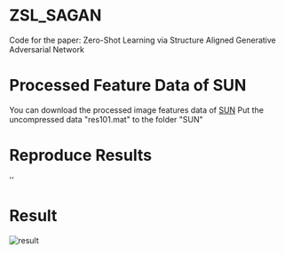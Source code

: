 # ZSL_SAGAN
Code for the paper: Zero-Shot Learning via Structure Aligned Generative Adversarial Network

# Processed Feature Data of SUN
You can download the processed image features data of [SUN](https://drive.google.com/file/d/145mExOi-WZWjtpcAKrVTfd9vdH_44v3m/view?usp=sharing) 
Put the uncompressed data "res101.mat" to the folder "SUN"

# Reproduce Results
'<python3 SAZSL_ZSL_SUN.py>'
  
# Result
![result](https://drive.google.com/file/d/1pXfpNbOdSBAEBBcepV4UdwS6WD6xp6wY/view?usp=sharing)
